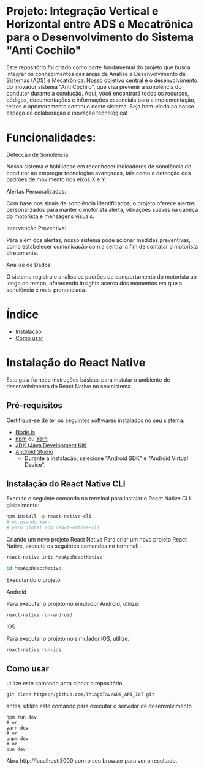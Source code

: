 # Projeto: Integração Vertical e Horizontal entre ADS e Mecatrônica para o Desenvolvimento do Sistema "Anti Cochilo"
Este repositório foi criado como parte fundamental do projeto que busca integrar os conhecimentos das áreas de Análise e Desenvolvimento de Sistemas (ADS) e Mecatrônica. Nosso objetivo central é o desenvolvimento do inovador sistema "Anti Cochilo", que visa prevenir a sonolência do condutor durante a condução. Aqui, você encontrará todos os recursos, códigos, documentações e informações essenciais para a implementação, testes e aprimoramento contínuo deste sistema. Seja bem-vindo ao nosso espaço de colaboração e inovação tecnológica!
# Funcionalidades:

Detecção de Sonolência:

Nosso sistema é habilidoso em reconhecer indicadores de sonolência do condutor ao empregar tecnologias avançadas, tais como a detecção dos padrões de movimento nos eixos X e Y.

Alertas Personalizados:

Com base nos sinais de sonolência identificados, o projeto oferece alertas personalizados para manter o motorista alerta, vibrações suaves na cabeça do motorista e mensagens visuais.

Intervenção Preventiva:

Para além dos alertas, nosso sistema pode acionar medidas preventivas, como estabelecer comunicação com a central a fim de contatar o motorista diretamente.

Análise de Dados:

O sistema registra e analisa os padrões de comportamento do motorista ao longo do tempo, oferecendo insights acerca dos momentos em que a sonolência é mais pronunciada.
# Índice

- [Instalação](#instalação)
- [Como usar](#como-usar)


# Instalação do React Native

Este guia fornece instruções básicas para instalar o ambiente de desenvolvimento do React Native no seu sistema.

## Pré-requisitos

Certifique-se de ter os seguintes softwares instalados no seu sistema:

- [Node.js](https://nodejs.org/)
- [npm](https://www.npmjs.com/get-npm) ou [Yarn](https://classic.yarnpkg.com/en/docs/install/)
- [JDK (Java Development Kit)](https://www.oracle.com/java/technologies/javase-jdk8-downloads.html)
- [Android Studio](https://developer.android.com/studio)
  - Durante a instalação, selecione "Android SDK" e "Android Virtual Device".

## Instalação do React Native CLI

Execute o seguinte comando no terminal para instalar o React Native CLI globalmente:

```bash
npm install -g react-native-cli
# ou usando Yarn
# yarn global add react-native-cli
```

Criando um novo projeto React Native
Para criar um novo projeto React Native, execute os seguintes comandos no terminal:

```bash
react-native init MeuAppReactNative

cd MeuAppReactNative
```

Executando o projeto

Android

Para executar o projeto no emulador Android, utilize:

```bash
react-native run-android
```

IOS

Para executar o projeto no simulador iOS, utilize:
```bash
react-native run-ios
```
## Como usar
utilize este comando para clonar o repositório
```git
git clone https://github.com/ThiagoTav/ADS_API_IoT.git

```
antes, utilize este comando para executar o servidor de desenvolvimento
```
npm run dev
# or
yarn dev
# or
pnpm dev
# or
bun dev
```
Abra http://localhost:3000 com o seu browser para ver o resultado.

